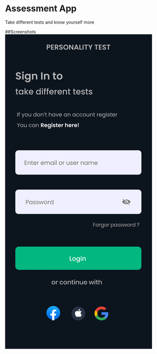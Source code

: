 # Assessment App

Take different tests and know yourself more

##Screenshots
![Alt text](https://github.com/faseehhyder/personality_tester/blob/master/AppUI/Login.png?raw=true "Title")
